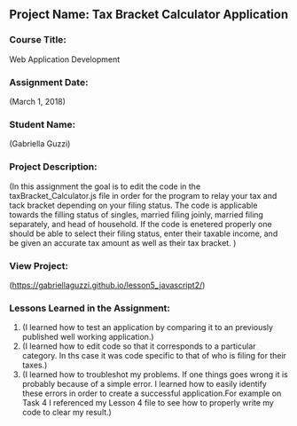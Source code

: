 ## Project Name:  Tax Bracket Calculator Application

### Course Title:
Web Application Development

### Assignment Date:  
(March 1, 2018)

### Student Name:  
(Gabriella Guzzi)

### Project Description:
(In this assignment the goal is to edit the code in the taxBracket_Calculator.js file in order for the program to relay your tax and tack bracket depending on your filing status. The code is applicable towards the filling status of singles, married filing joinly, married filing separately, and head of household. If the code is enetered properly one should be able to select their filing status, enter their taxable income, and be given an accurate tax amount as well as their tax bracket. )

### View Project:
(https://gabriellaguzzi.github.io/lesson5_javascript2/)

### Lessons Learned in the Assignment:
1. (I learned how to test an application by comparing it to an previously published well working application.)
2. (I learned how to edit code so that it corresponds to a particular category. In ths case it was code specific to that of who is filing for their taxes.)
3. (I learned how to troubleshot my problems. If one things goes wrong it is probably because of a simple error. I learned how to easily identify these errors in order to create a successful application.For example on Task 4 I referenced my Lesson 4 file to see how to properly write my code to clear my result.)

